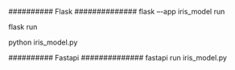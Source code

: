 ########## Flask ##############
flask –-app iris_model run


flask run


python iris_model.py

########## Fastapi ##############
fastapi run iris_model.py
